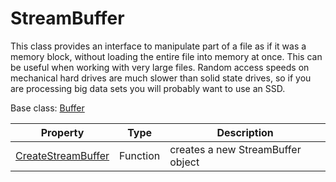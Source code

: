 # StreamBuffer

This class provides an interface to manipulate part of a file as if it was a memory block, without loading the entire file into memory at once. This can be useful when working with very large files. Random access speeds on mechanical hard drives are much slower than solid state drives, so if you are processing big data sets you will probably want to use an SSD.

Base class: [Buffer](Buffer.md)

| Property | Type | Description |
|-|-|-|
| [CreateStreamBuffer](CreateStreamBuffer.md) | Function | creates a new StreamBuffer object |
